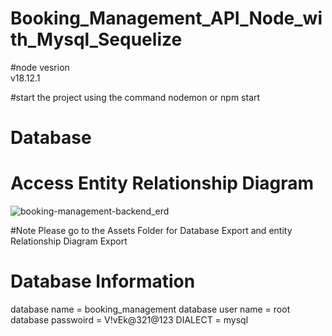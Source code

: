 # Booking_Management_API_Node_with_Mysql_Sequelize

#node vesrion  
v18.12.1

#start the project using the command 
nodemon
or 
npm start 

# Database 
# Access Entity Relationship Diagram
![booking-management-backend_erd](https://github.com/infoocean/Booking_Management_API_Node_with_Mysql_Sequelize/assets/63592223/938c67b9-3f07-4215-8083-82c62d432068)

#Note Please go to the Assets Folder for Database Export  and entity Relationship Diagram Export 

# Database Information
database name = booking_management
database user name = root
database passwoird  = V!vEk@321@123
DIALECT = mysql



